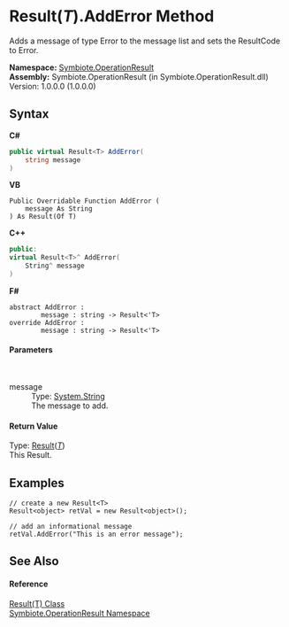 # Result(*T*).AddError Method 
 

Adds a message of type Error to the message list and sets the ResultCode to Error.

**Namespace:**&nbsp;<a href="846ea925-838c-f4a8-6a8a-689eb9584d48">Symbiote.OperationResult</a><br />**Assembly:**&nbsp;Symbiote.OperationResult (in Symbiote.OperationResult.dll) Version: 1.0.0.0 (1.0.0.0)

## Syntax

**C#**<br />
``` C#
public virtual Result<T> AddError(
	string message
)
```

**VB**<br />
``` VB
Public Overridable Function AddError ( 
	message As String
) As Result(Of T)
```

**C++**<br />
``` C++
public:
virtual Result<T>^ AddError(
	String^ message
)
```

**F#**<br />
``` F#
abstract AddError : 
        message : string -> Result<'T> 
override AddError : 
        message : string -> Result<'T> 
```


#### Parameters
&nbsp;<dl><dt>message</dt><dd>Type: <a href="http://msdn2.microsoft.com/en-us/library/s1wwdcbf" target="_blank">System.String</a><br />The message to add.</dd></dl>

#### Return Value
Type: <a href="55164352-8217-3c5a-4180-bc60c2e2b83f">Result</a>(<a href="55164352-8217-3c5a-4180-bc60c2e2b83f">*T*</a>)<br />This Result.

## Examples

```
// create a new Result<T>
Result<object> retVal = new Result<object>();

// add an informational message
retVal.AddError("This is an error message");
```


## See Also


#### Reference
<a href="55164352-8217-3c5a-4180-bc60c2e2b83f">Result(T) Class</a><br /><a href="846ea925-838c-f4a8-6a8a-689eb9584d48">Symbiote.OperationResult Namespace</a><br />